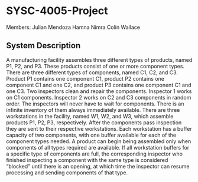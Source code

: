 # SYSC-4005-Project

Members: 
Julian Mendoza
Hamna Nimra
Colin Wallace

## System Description
A manufacturing facility assembles three different types of products, named P1,
P2, and P3. These products consist of one or more component types. There are three
different types of components, named C1, C2, and C3. Product P1 contains one component
C1, product P2 contains one component C1 and one C2, and product P3 contains one
component C1 and one C3.
Two inspectors clean and repair the components. Inspector 1 works on C1
components. Inspector 2 works on C2 and C3 components in random order. The
inspectors will never have to wait for components. There is an infinite inventory of them
always immediately available.
There are three workstations in the facility, named W1, W2, and W3, which
assemble products P1, P2, P3, respectively. After the components pass inspection they are
sent to their respective workstations. Each workstation has a buffer capacity of two
components, with one buffer available for each of the component types needed. A
product can begin being assembled only when components of all types required are
available. If all workstation buffers for a specific type of components are full, the
corresponding inspector who finished inspecting a component with the same type is
considered “blocked" until there is an opening, at which time the inspector can resume
processing and sending components of that type.
